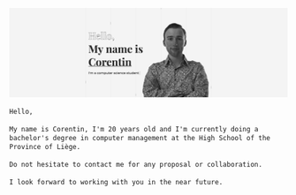 [![Corentin Chabeau](cover.png)](https://www.chabcor.com/)

```
Hello,

My name is Corentin, I'm 20 years old and I'm currently doing a bachelor's degree in computer management at the High School of the Province of Liège.

Do not hesitate to contact me for any proposal or collaboration.

I look forward to working with you in the near future.
```
